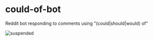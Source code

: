# could-of-bot
Reddit bot responding to comments using "(could|should|would) of"

![suspended](https://i.imgur.com/jrlO31B.jpg)
